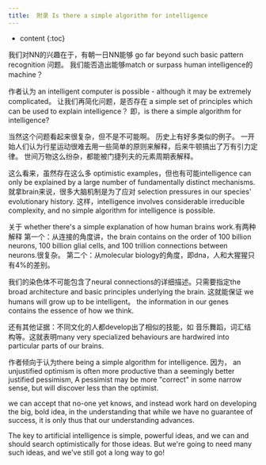 ```yaml
---
title:  附录 Is there a simple algorithm for intelligence
---
```



* content
{:toc}

我们对NN的兴趣在于，有朝一日NN能够 go far beyond such basic pattern recognition 问题。
我们能否造出能够match or surpass human intelligence的machine？

作者认为 an intelligent computer is possible - although it may be extremely complicated。
让我们再简化问题，是否存在 a simple set of principles which can be used to explain intelligence？
即，is there a simple algorithm for intelligence?

当然这个问题看起来很复杂，但不是不可能啊。
历史上有好多类似的例子。
一开始人们认为行星运动很难去用一些简单的原则来解释，后来牛顿搞出了万有引力定律。
世间万物这么纷杂，都能被门捷列夫的元素周期表解释。

这么看来，虽然存在这么多 optimistic examples，但也有可能intelligence can only be explained by a large number of fundamentally distinct mechanisms. 
就拿brain来说，很多大脑机制是为了应对 selection pressures in our species' evolutionary history.
这样，intelligence involves considerable irreducible complexity, and no simple algorithm for intelligence is possible.

关于 whether there's a simple explanation of how human brains work.有两种解释
第一个：从连接的角度讲，the brain contains on the order of 100 billion neurons, 100 billion glial cells, and 100 trillion connections between neurons.很复杂。
第二个：从molecular biology的角度，即dna，人和大猩猩只有4%的差别。

我们的染色体不可能包含了neural connections的详细描述。只需要指定the broad architecture and basic principles underlying the brain. 这就能保证 we humans will grow up to be intelligent。 the information in our genes contains the essence of how we think.

还有其他证据：不同文化的人都develop出了相似的技能，如 音乐舞蹈，词汇结构等。这就表明many very specialized behaviours are hardwired into particular parts of our brains.

作者倾向于认为there being a simple algorithm for intelligence. 
因为， an unjustified optimism is often more productive than a seemingly better justified pessimism,
A pessimist may be more "correct" in some narrow sense, but will discover less than the optimist.

we can accept that no-one yet knows, and instead work hard on developing the big, bold idea, in the understanding that while we have no guarantee of success, it is only thus that our understanding advances.

The key to artificial intelligence is simple, powerful ideas, and we can and should search optimistically for those ideas. But we're going to need many such ideas, and we've still got a long way to go!